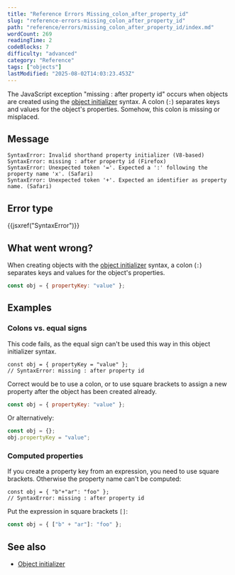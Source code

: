 ```yaml
---
title: "Reference Errors Missing_colon_after_property_id"
slug: "reference-errors-missing_colon_after_property_id"
path: "reference/errors/missing_colon_after_property_id/index.md"
wordCount: 269
readingTime: 2
codeBlocks: 7
difficulty: "advanced"
category: "Reference"
tags: ["objects"]
lastModified: "2025-08-02T14:03:23.453Z"
---
```



The JavaScript exception "missing : after property id" occurs when objects are created
using the [object initializer](/en-US/docs/Web/JavaScript/Reference/Operators/Object_initializer) syntax.
A colon (`:`) separates keys and values for the
object's properties. Somehow, this colon is missing or misplaced.

## Message

```plain
SyntaxError: Invalid shorthand property initializer (V8-based)
SyntaxError: missing : after property id (Firefox)
SyntaxError: Unexpected token '='. Expected a ':' following the property name 'x'. (Safari)
SyntaxError: Unexpected token '+'. Expected an identifier as property name. (Safari)
```

## Error type

{{jsxref("SyntaxError")}}

## What went wrong?

When creating objects with the [object initializer](/en-US/docs/Web/JavaScript/Reference/Operators/Object_initializer) syntax,
a colon (`:`) separates keys and values for the object's properties.

```js
const obj = { propertyKey: "value" };
```

## Examples

### Colons vs. equal signs

This code fails, as the equal sign can't be used this way in this object initializer
syntax.

```js-nolint example-bad
const obj = { propertyKey = "value" };
// SyntaxError: missing : after property id
```

Correct would be to use a colon, or to use square brackets to assign a new property
after the object has been created already.

```js example-good
const obj = { propertyKey: "value" };
```

Or alternatively:

```js
const obj = {};
obj.propertyKey = "value";
```

### Computed properties

If you create a property key from an expression, you need to use square brackets.
Otherwise the property name can't be computed:

```js-nolint example-bad
const obj = { "b"+"ar": "foo" };
// SyntaxError: missing : after property id
```

Put the expression in square brackets `[]`:

```js example-good
const obj = { ["b" + "ar"]: "foo" };
```

## See also

- [Object initializer](/en-US/docs/Web/JavaScript/Reference/Operators/Object_initializer)
